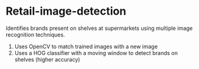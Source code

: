 # Retail-image-detection
Identifies brands present on shelves at supermarkets using multiple image recognition techniques.

1) Uses OpenCV to match trained images with a new image
2) Uses a HOG classifier with a moving window to detect brands on shelves (higher accuracy)
